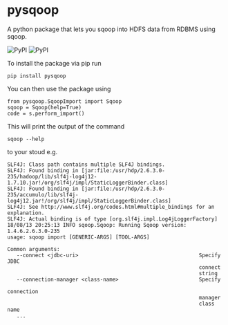 # pysqoop
A python package that lets you sqoop into HDFS data from RDBMS using sqoop.

![PyPI](https://img.shields.io/badge/pip-v.0.0.1-blue.svg)
![PyPI](https://img.shields.io/badge/python-3.5+-brightgreen.svg)

To install the package via pip run 

`
pip install pysqoop
`

You can then use the package using

```
from pysqoop.SqoopImport import Sqoop 
sqoop = Sqoop(help=True)
code = s.perform_import()
```

This will print the output of the command

`
sqoop --help
`

to your stoud e.g.

```
SLF4J: Class path contains multiple SLF4J bindings.
SLF4J: Found binding in [jar:file:/usr/hdp/2.6.3.0-235/hadoop/lib/slf4j-log4j12-1.7.10.jar!/org/slf4j/impl/StaticLoggerBinder.class]
SLF4J: Found binding in [jar:file:/usr/hdp/2.6.3.0-235/accumulo/lib/slf4j-log4j12.jar!/org/slf4j/impl/StaticLoggerBinder.class]
SLF4J: See http://www.slf4j.org/codes.html#multiple_bindings for an explanation.
SLF4J: Actual binding is of type [org.slf4j.impl.Log4jLoggerFactory]
18/08/13 20:25:13 INFO sqoop.Sqoop: Running Sqoop version: 1.4.6.2.6.3.0-235
usage: sqoop import [GENERIC-ARGS] [TOOL-ARGS]

Common arguments:
   --connect <jdbc-uri>                                       Specify JDBC
                                                              connect
                                                              string
   --connection-manager <class-name>                          Specify
                                                              connection
                                                              manager
                                                              class name
   ...
```